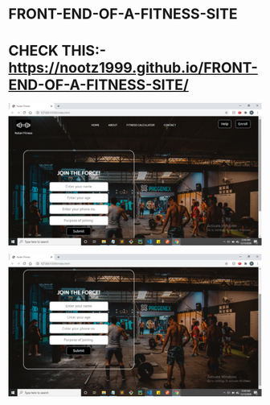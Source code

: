 # FRONT-END-OF-A-FITNESS-SITE

# CHECK THIS:- https://nootz1999.github.io/FRONT-END-OF-A-FITNESS-SITE/



![Result](https://github.com/nootz1999/FRONT-END-OF-A-FITNESS-SITE/blob/main/images/Screenshot%20(192).png)




![Result](https://github.com/nootz1999/FRONT-END-OF-A-FITNESS-SITE/blob/main/images/Screenshot%20(193).png)




